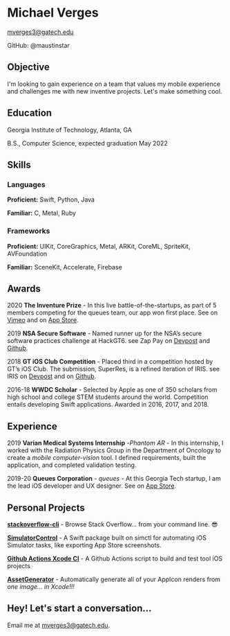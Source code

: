 # Michael Verges
mverges3@gatech.edu

GitHub: @maustinstar

## Objective
I'm looking to gain experience on a team that values my mobile experience and challenges me with new inventive projects. Let's make something cool.

## Education
Georgia Institute of Technology, Atlanta, GA

B.S., Computer Science, expected graduation May 2022

## Skills

### Languages
**Proficient:** Swift, Python, Java

**Familiar:** C, Metal, Ruby

### Frameworks
**Proficient:** UIKit, CoreGraphics, Metal, ARKit, CoreML, SpriteKit, AVFoundation

**Familiar:** SceneKit, Accelerate, Firebase

## Awards

2020 **The Inventure Prize** - In this live battle-of-the-startups, as part of 5 members competing for the queues team, our app won first place. See on [Vimeo](https://vimeo.com/397338747#t=410s) and on [App Store](apps.apple.com/us/app/queues/id1402712414).

2019 **NSA Secure Software** - Named runner up for the NSA’s secure software practices challenge at HackGT6. see Zap Pay on [Devpost](https://devpost.com/software/zap-pay) and [Github](https://github.com/maustinstar/zappay).

2018 **GT iOS Club Competition** - Placed third in a competition hosted by GT’s iOS Club. The submission, SuperRes, is a refined iteration of IRIS. see IRIS on [Devpost](https://devpost.com/software/iris-yvi2gj) and on [Github](https://github.com/maustinstar/IRIS).

2016-18 **WWDC Scholar** - Selected by Apple as one of 350 scholars from high school and college STEM students around the world. Competition entails developing Swift applications. Awarded in 2016, 2017, and 2018.

## Experience

2019 **Varian Medical Systems Internship** -*Phantom AR* - In this internship, I worked with the Radiation Physics Group in the Department of Oncology to create a *mobile computer-vision* tool. I defined requirements, built the application, and completed validation testing.

2019-20 **Queues Corporation** - *queues* - At this Georgia Tech startup, I am the lead iOS developer and UX designer. See on [App Store](apps.apple.com/us/app/queues/id1402712414).

## Personal Projects

[**stackoverflow-cli**](https://github.com/maustinstar/stackoverflow-cli) - Browse Stack Overflow... from your command line. 😎

[**SimulatorControl**](https://github.com/maustinstar/SimulatorControl) - A Swift package built on simctl for automating iOS Simulator tasks, like exporting App Store screenshots.

[**Github Actions Xcode CI**](https://github.com/maustinstar/starter-workflows/blob/master/ci/xcode.yml) - A Github Actions script to build and test tool iOS projects

[**AssetGenerator**](https://github.com/maustinstar/AssetGenerator) - Automatically generate all of your AppIcon renders from *one image... in Xcode!!!*

## Hey! Let's start a conversation...
Email me at mverges3@gatech.edu. 
